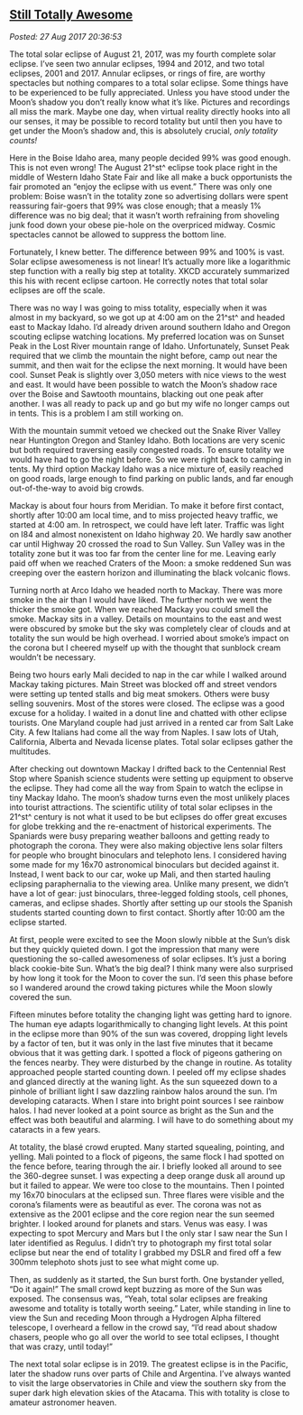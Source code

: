  
[Still Totally Awesome](https://analyzethedatanotthedrivel.org/2017/08/27/still-totally-awesome/)
---------------------------------------------------------------------------------

*Posted: 27 Aug 2017 20:36:53*

The total solar eclipse of August 21, 2017, was my fourth complete solar
eclipse. I’ve seen two annular eclipses, 1994 and 2012, and two total
eclipses, 2001 and 2017. Annular eclipses, or rings of fire, are worthy
spectacles but nothing compares to a total solar eclipse. Some things
have to be experienced to be fully appreciated. Unless you have stood
under the Moon’s shadow you don’t really know what it’s like. Pictures
and recordings all miss the mark. Maybe one day, when virtual reality
directly hooks into all our senses, it may be possible to record
totality but until then you have to get under the Moon’s shadow and,
this is absolutely crucial, *only totality counts!*

Here in the Boise Idaho area, many people decided 99% was good enough.
This is not even wrong! The August 21^st^ eclipse took place right in
the middle of Western Idaho State Fair and like all make a buck
opportunists the fair promoted an “enjoy the eclipse with us event.”
There was only one problem: Boise wasn’t in the totality zone so
advertising dollars were spent reassuring fair-goers that 99% was close
enough; that a measly 1% difference was no big deal; that it wasn’t
worth refraining from shoveling junk food down your obese pie-hole on
the overpriced midway. Cosmic spectacles cannot be allowed to suppress
the bottom line.

Fortunately, I knew better. The difference between 99% and 100% is vast.
Solar eclipse awesomeness is not linear! It’s actually more like a
logarithmic step function with a really big step at totality. XKCD
accurately summarized this his with recent eclipse cartoon. He correctly
notes that total solar eclipses are off the scale.

There was no way I was going to miss totality, especially when it was
almost in my backyard, so we got up at 4:00 am on the 21^st^ and headed
east to Mackay Idaho. I’d already driven around southern Idaho and
Oregon scouting eclipse watching locations. My preferred location was on
Sunset Peak in the Lost River mountain range of Idaho. Unfortunately,
Sunset Peak required that we climb the mountain the night before, camp
out near the summit, and then wait for the eclipse the next morning. It
would have been cool. Sunset Peak is slightly over 3,050 meters with
nice views to the west and east. It would have been possible to watch
the Moon’s shadow race over the Boise and Sawtooth mountains, blacking
out one peak after another. I was all ready to pack up and go but my
wife no longer camps out in tents. This is a problem I am still working
on.

With the mountain summit vetoed we checked out the Snake River Valley
near Huntington Oregon and Stanley Idaho. Both locations are very scenic
but both required traversing easily congested roads. To ensure totality
we would have had to go the night before. So we were right back to
camping in tents. My third option Mackay Idaho was a nice mixture of,
easily reached on good roads, large enough to find parking on public
lands, and far enough out-of-the-way to avoid big crowds.

Mackay is about four hours from Meridian. To make it before first
contact, shortly after 10:00 am local time, and to miss projected heavy
traffic, we started at 4:00 am. In retrospect, we could have left later.
Traffic was light on I84 and almost nonexistent on Idaho highway 20. We
hardly saw another car until Highway 20 crossed the road to Sun Valley.
Sun Valley was in the totality zone but it was too far from the center
line for me. Leaving early paid off when we reached Craters of the Moon:
a smoke reddened Sun was creeping over the eastern horizon and
illuminating the black volcanic flows.

Turning north at Arco Idaho we headed north to Mackay. There was more
smoke in the air than I would have liked. The further north we went the
thicker the smoke got. When we reached Mackay you could smell the smoke.
Mackay sits in a valley. Details on mountains to the east and west were
obscured by smoke but the sky was completely clear of clouds and at
totality the sun would be high overhead. I worried about smoke’s impact
on the corona but I cheered myself up with the thought that sunblock
cream wouldn’t be necessary.

Being two hours early Mali decided to nap in the car while I walked
around Mackay taking pictures. Main Street was blocked off and street
vendors were setting up tented stalls and big meat smokers. Others were
busy selling souvenirs. Most of the stores were closed. The eclipse was
a good excuse for a holiday. I waited in a donut line and chatted with
other eclipse tourists. One Maryland couple had just arrived in a rented
car from Salt Lake City. A few Italians had come all the way from
Naples. I saw lots of Utah, California, Alberta and Nevada license
plates. Total solar eclipses gather the multitudes.

After checking out downtown Mackay I drifted back to the Centennial Rest
Stop where Spanish science students were setting up equipment to observe
the eclipse. They had come all the way from Spain to watch the eclipse
in tiny Mackay Idaho. The moon’s shadow turns even the most unlikely
places into tourist attractions. The scientific utility of total solar
eclipses in the 21^st^ century is not what it used to be but eclipses do
offer great excuses for globe trekking and the re-enactment of
historical experiments. The Spaniards were busy preparing weather
balloons and getting ready to photograph the corona. They were also
making objective lens solar filters for people who brought binoculars
and telephoto lens. I considered having some made for my 16x70
astronomical binoculars but decided against it. Instead, I went back to
our car, woke up Mali, and then started hauling eclipsing paraphernalia
to the viewing area. Unlike many present, we didn’t have a lot of gear:
just binoculars, three-legged folding stools, cell phones, cameras, and
eclipse shades. Shortly after setting up our stools the Spanish students
started counting down to first contact. Shortly after 10:00 am the
eclipse started.

At first, people were excited to see the Moon slowly nibble at the Sun’s
disk but they quickly quieted down. I got the impression that many were
questioning the so-called awesomeness of solar eclipses. It’s just a
boring black cookie-bite Sun. What’s the big deal? I think many were
also surprised by how long it took for the Moon to cover the sun. I’d
seen this phase before so I wandered around the crowd taking pictures
while the Moon slowly covered the sun.

Fifteen minutes before totality the changing light was getting hard to
ignore. The human eye adapts logarithmically to changing light levels.
At this point in the eclipse more than 90% of the sun was covered,
dropping light levels by a factor of ten, but it was only in the last
five minutes that it became obvious that it was getting dark. I spotted
a flock of pigeons gathering on the fences nearby. They were disturbed
by the change in routine. As totality approached people started counting
down. I peeled off my eclipse shades and glanced directly at the waning
light. As the sun squeezed down to a pinhole of brilliant light I saw
dazzling rainbow halos around the sun. I’m developing cataracts. When I
stare into bright point sources I see rainbow halos. I had never looked
at a point source as bright as the Sun and the effect was both beautiful
and alarming. I will have to do something about my cataracts in a few
years.

At totality, the blasé crowd erupted. Many started squealing, pointing,
and yelling. Mali pointed to a flock of pigeons, the same flock I had
spotted on the fence before, tearing through the air. I briefly looked
all around to see the 360-degree sunset. I was expecting a deep orange
dusk all around up but it failed to appear. We were too close to the
mountains. Then I pointed my 16x70 binoculars at the eclipsed sun. Three
flares were visible and the corona’s filaments were as beautiful as
ever. The corona was not as extensive as the 2001 eclipse and the core
region near the sun seemed brighter. I looked around for planets and
stars. Venus was easy. I was expecting to spot Mercury and Mars but I
the only star I saw near the Sun I later identified as Regulus. I didn’t
try to photograph my first total solar eclipse but near the end of
totality I grabbed my DSLR and fired off a few 300mm telephoto shots
just to see what might come up.

Then, as suddenly as it started, the Sun burst forth. One bystander
yelled, “Do it again!” The small crowd kept buzzing as more of the Sun
was exposed. The consensus was, “Yeah, total solar eclipses are freaking
awesome and totality is totally worth seeing.” Later, while standing in
line to view the Sun and receding Moon through a Hydrogen Alpha filtered
telescope, I overheard a fellow in the crowd say, “I’d read about shadow
chasers, people who go all over the world to see total eclipses, I
thought that was crazy, until today!”

The next total solar eclipse is in 2019. The greatest eclipse is in the
Pacific, later the shadow runs over parts of Chile and Argentina. I’ve
always wanted to visit the large observatories in Chile and view the
southern sky from the super dark high elevation skies of the Atacama.
This with totality is close to amateur astronomer heaven.
